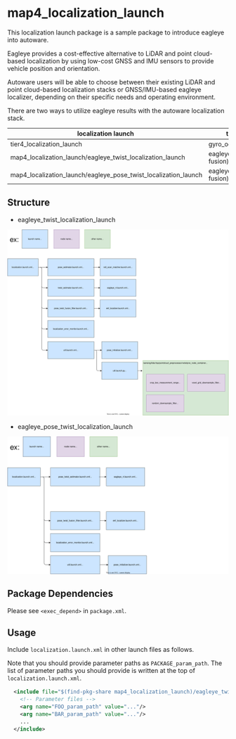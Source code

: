 # map4_localization_launch

This localization launch package is a sample package to introduce eagleye into autoware.

Eagleye provides a cost-effective alternative to LiDAR and point cloud-based localization by using low-cost GNSS and IMU sensors to provide vehicle position and orientation.

Autoware users will be able to choose between their existing LiDAR and point cloud-based localization stacks or GNSS/IMU-based eagleye localizer, depending on their specific needs and operating environment.

There are two ways to utilize eagleye results with the autoware localization stack.

localization launch  | twist estimator | pose estimator
-- | -- | --
tier4_localization_launch| gyro_odometry | ndt
map4_localization_launch/eagleye_twist_localization_launch| eagleye_rt(gyro/odom/gnss fusion) | ndt
map4_localization_launch/eagleye_pose_twist_localization_launch| eagleye_rt(gyro/odom/gnss fusion) | eagleye_rt(gyro/odom/gnss fusion)

## Structure

- eagleye_twist_localization_launch

![map4_localization_launch/eagleye_twist_localization_launch](./eagleye_twist_localization_launch/localization_launch.drawio.svg)

- eagleye_pose_twist_localization_launch

![map4_localization_launch/eagleye_pose_twist_localization_launch](./eagleye_pose_twist_localization_launch/localization_launch.drawio.svg)

## Package Dependencies

Please see `<exec_depend>` in `package.xml`.

## Usage

Include `localization.launch.xml` in other launch files as follows.

Note that you should provide parameter paths as `PACKAGE_param_path`. The list of parameter paths you should provide is written at the top of `localization.launch.xml`.

```xml
  <include file="$(find-pkg-share map4_localization_launch)/eagleye_twist_localization_launch/localization.launch.xml">
    <!-- Parameter files -->
    <arg name="FOO_param_path" value="..."/>
    <arg name="BAR_param_path" value="..."/>
    ...
  </include>
```
